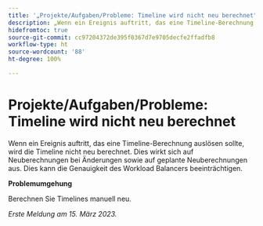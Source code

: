 ```yaml
---
title: '„Projekte/Aufgaben/Probleme: Timeline wird nicht neu berechnet"'
description: „Wenn ein Ereignis auftritt, das eine Timeline-Berechnung auslösen sollte, wird die Timeline nicht neu berechnet. Dies wirkt sich auf Neuberechnungen bei Änderungen sowie auf geplante Neuberechnungen aus. Dies kann die Genauigkeit des Workload Balancers beeinträchtigen.“
hidefromtoc: true
source-git-commit: cc97204372de395f0367d7e9705decfe2ffadfb8
workflow-type: ht
source-wordcount: '88'
ht-degree: 100%

---
```



# Projekte/Aufgaben/Probleme: Timeline wird nicht neu berechnet

Wenn ein Ereignis auftritt, das eine Timeline-Berechnung auslösen sollte, wird die Timeline nicht neu berechnet. Dies wirkt sich auf Neuberechnungen bei Änderungen sowie auf geplante Neuberechnungen aus. Dies kann die Genauigkeit des Workload Balancers beeinträchtigen.

**Problemumgehung**

Berechnen Sie Timelines manuell neu.

_Erste Meldung am 15. März 2023._

